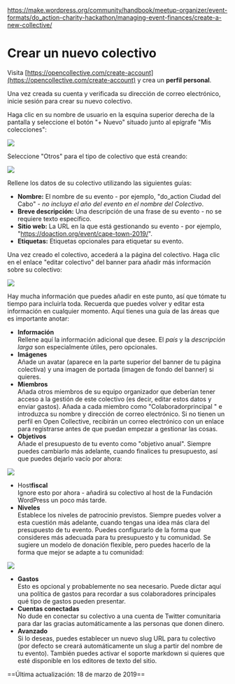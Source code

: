 https://make.wordpress.org/community/handbook/meetup-organizer/event-formats/do_action-charity-hackathon/managing-event-finances/create-a-new-collective/

# Crear un nuevo colectivo

Visita [https://opencollective.com/create-account](https://opencollective.com/create-account) y crea un **perfil personal**.  

Una vez creada su cuenta y verificada su dirección de correo electrónico, inicie sesión para crear su nuevo colectivo.  

Haga clic en su nombre de usuario en la esquina superior derecha de la pantalla y seleccione el botón "+ Nuevo" situado junto al epígrafe "Mis colecciones":

![](https://make.wordpress.org/community/files/2019/03/collective1.png)

Seleccione "Otros" para el tipo de colectivo que está creando:

![](https://make.wordpress.org/community/files/2019/03/collective2.png)

Rellene los datos de su colectivo utilizando las siguientes guías:

- **Nombre:** El nombre de su evento - por ejemplo, "do_action Ciudad del Cabo" - _no incluya el año del evento en el nombre del Colectivo_.
- **Breve descripción:** Una descripción de una frase de su evento - no se requiere texto específico.
- **Sitio web:** La URL en la que está gestionando su evento - por ejemplo, "https://doaction.org/event/cape-town-2019/".
- **Etiquetas:** Etiquetas opcionales para etiquetar su evento.

Una vez creado el colectivo, accederá a la página del colectivo. Haga clic en el enlace "editar colectivo" del banner para añadir más información sobre su colectivo:  

![](https://make.wordpress.org/community/files/2019/03/collective3-1024x347.png)

Hay mucha información que puedes añadir en este punto, así que tómate tu tiempo para incluirla toda. Recuerda que puedes volver y editar esta información en cualquier momento. Aquí tienes una guía de las áreas que es importante anotar:

- **Información**  
    Rellene aquí la información adicional que desee. El _país_ y la _descripción larga_ son especialmente útiles, pero opcionales.
- **Imágenes**  
    Añade un avatar (aparece en la parte superior del banner de tu página colectiva) y una imagen de portada (imagen de fondo del banner) si quieres.
- **Miembros**  
    Añada otros miembros de su equipo organizador que deberían tener acceso a la gestión de este colectivo (es decir, editar estos datos y enviar gastos). Añada a cada miembro como "Colaboradorprincipal " e introduzca su nombre y dirección de correo electrónico. Si no tienen un perfil en Open Collective, recibirán un correo electrónico con un enlace para registrarse antes de que puedan empezar a gestionar las cosas.
- **Objetivos**  
    Añade el presupuesto de tu evento como "objetivo anual". Siempre puedes cambiarlo más adelante, cuando finalices tu presupuesto, así que puedes dejarlo vacío por ahora:

![](https://make.wordpress.org/community/files/2019/03/collective4-1024x476.png)

- Host**fiscal**  
    Ignore esto por ahora - añadirá su colectivo al host de la Fundación WordPress un poco más tarde.
- **Niveles**  
    Establece los niveles de patrocinio previstos. Siempre puedes volver a esta cuestión más adelante, cuando tengas una idea más clara del presupuesto de tu evento. Puedes configurarlo de la forma que consideres más adecuada para tu presupuesto y tu comunidad. Se sugiere un modelo de donación flexible, pero puedes hacerlo de la forma que mejor se adapte a tu comunidad:

![](https://make.wordpress.org/community/files/2019/03/collective5-1024x659.png)

- **Gastos**  
    Esto es opcional y probablemente no sea necesario. Puede dictar aquí una política de gastos para recordar a sus colaboradores principales qué tipo de gastos pueden presentar.
- **Cuentas conectadas**  
    No dude en conectar su colectivo a una cuenta de Twitter comunitaria para dar las gracias automáticamente a las personas que donen dinero.
- **Avanzado**  
    Si lo deseas, puedes establecer un nuevo slug URL para tu colectivo (por defecto se creará automáticamente un slug a partir del nombre de tu evento). También puedes activar el soporte markdown si quieres que esté disponible en los editores de texto del sitio.

==Última actualización: 18 de marzo de 2019==
